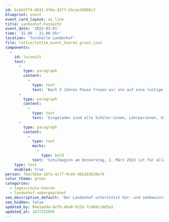 ```yaml
---
id: 6c6e5f74-0031-4f6a-82ff-b5cae38888c3
blueprint: event
event_card_layout: as_link
title: Landenhof-Fasnacht
event_date: '2023-03-01'
time: '15.00 - 21.00 Uhr'
location: 'Turnhalle Landenhof'
file: lottie/lottie_event_hoeren_gruen.json
components:
  -
    id: leioos2t
    text:
      -
        type: paragraph
        content:
          -
            type: text
            text: 'Nach 3 Jahren Pause freuen wir uns auf eine lustige und gesellige Fasnachtsparty mit unterhaltsamen Darbietungen, Spielen und Tänzen!'
      -
        type: paragraph
        content:
          -
            type: text
            text: 'Eingeladen sind alle Schüler:innen, Lehrpersonen, Sozialpädagog:innen, Mitarbeitende Verwaltung und Ökonomie.'
      -
        type: paragraph
        content:
          -
            type: text
            marks:
              -
                type: bold
            text: 'Schulbeginn am Donnerstag, 2. März 2023 ist für alle Schüler:innen um 08.50 Uhr'
    type: text
    enabled: true
person: f6ac5bbe-16fa-4c77-9ce6-4bb283b28e79
color_theme: green
categories:
  - tagesschule-hoeren
  - landenhof-uebergeordnet
seo_description_default: 'Der Landenhof unterstützt hör- und sehbeeinträchtigte Kinder & Jugendliche in ihrem selbstbestimmten Leben durch Förderung ihrer Fähigkeiten & Entwicklung'
seo_hidden: false
updated_by: 04e1ae9a-6ef8-4ba0-931b-7cd69cc0d3a2
updated_at: 1677252895
---
```

